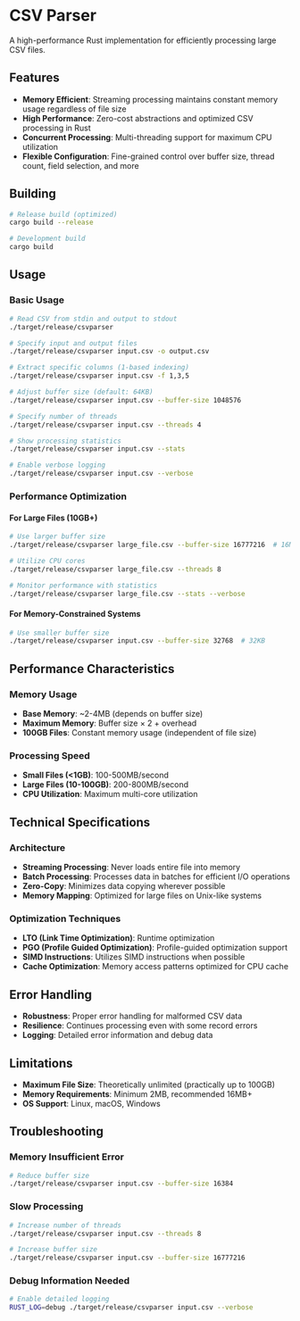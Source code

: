 # CSV Parser

A high-performance Rust implementation for efficiently processing large CSV files.

## Features

- **Memory Efficient**: Streaming processing maintains constant memory usage regardless of file size
- **High Performance**: Zero-cost abstractions and optimized CSV processing in Rust
- **Concurrent Processing**: Multi-threading support for maximum CPU utilization
- **Flexible Configuration**: Fine-grained control over buffer size, thread count, field selection, and more

## Building

```bash
# Release build (optimized)
cargo build --release

# Development build
cargo build
```

## Usage

### Basic Usage

```bash
# Read CSV from stdin and output to stdout
./target/release/csvparser

# Specify input and output files
./target/release/csvparser input.csv -o output.csv

# Extract specific columns (1-based indexing)
./target/release/csvparser input.csv -f 1,3,5

# Adjust buffer size (default: 64KB)
./target/release/csvparser input.csv --buffer-size 1048576

# Specify number of threads
./target/release/csvparser input.csv --threads 4

# Show processing statistics
./target/release/csvparser input.csv --stats

# Enable verbose logging
./target/release/csvparser input.csv --verbose
```

### Performance Optimization

#### For Large Files (10GB+)
```bash
# Use larger buffer size
./target/release/csvparser large_file.csv --buffer-size 16777216  # 16MB

# Utilize CPU cores
./target/release/csvparser large_file.csv --threads 8

# Monitor performance with statistics
./target/release/csvparser large_file.csv --stats --verbose
```

#### For Memory-Constrained Systems
```bash
# Use smaller buffer size
./target/release/csvparser input.csv --buffer-size 32768  # 32KB
```

## Performance Characteristics

### Memory Usage
- **Base Memory**: ~2-4MB (depends on buffer size)
- **Maximum Memory**: Buffer size × 2 + overhead
- **100GB Files**: Constant memory usage (independent of file size)

### Processing Speed
- **Small Files (<1GB)**: 100-500MB/second
- **Large Files (10-100GB)**: 200-800MB/second
- **CPU Utilization**: Maximum multi-core utilization

## Technical Specifications

### Architecture
- **Streaming Processing**: Never loads entire file into memory
- **Batch Processing**: Processes data in batches for efficient I/O operations
- **Zero-Copy**: Minimizes data copying wherever possible
- **Memory Mapping**: Optimized for large files on Unix-like systems

### Optimization Techniques
- **LTO (Link Time Optimization)**: Runtime optimization
- **PGO (Profile Guided Optimization)**: Profile-guided optimization support
- **SIMD Instructions**: Utilizes SIMD instructions when possible
- **Cache Optimization**: Memory access patterns optimized for CPU cache

## Error Handling

- **Robustness**: Proper error handling for malformed CSV data
- **Resilience**: Continues processing even with some record errors
- **Logging**: Detailed error information and debug data

## Limitations

- **Maximum File Size**: Theoretically unlimited (practically up to 100GB)
- **Memory Requirements**: Minimum 2MB, recommended 16MB+
- **OS Support**: Linux, macOS, Windows

## Troubleshooting

### Memory Insufficient Error
```bash
# Reduce buffer size
./target/release/csvparser input.csv --buffer-size 16384
```

### Slow Processing
```bash
# Increase number of threads
./target/release/csvparser input.csv --threads 8

# Increase buffer size
./target/release/csvparser input.csv --buffer-size 16777216
```

### Debug Information Needed
```bash
# Enable detailed logging
RUST_LOG=debug ./target/release/csvparser input.csv --verbose
```
